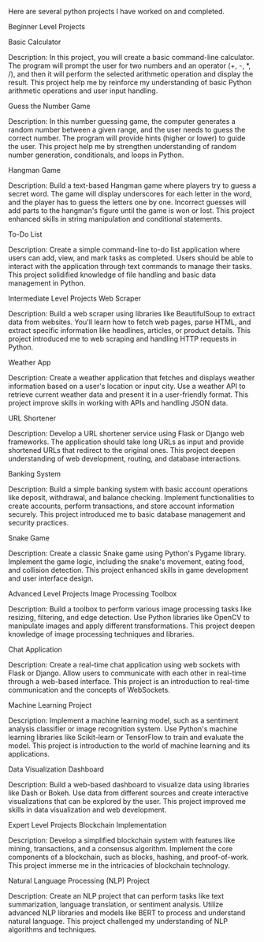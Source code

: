 Here are several python projects I have worked on and completed. 

Beginner Level Projects

Basic Calculator

Description: In this project, you will create a basic command-line calculator. The program will prompt the user for two numbers and an operator (+, -, *, /), and then it will perform the selected arithmetic operation and display the result. This project help me by reinforce my understanding of basic Python arithmetic operations and user input handling.

Guess the Number Game

Description: In this number guessing game, the computer generates a random number between a given range, and the user needs to guess the correct number. The program will provide hints (higher or lower) to guide the user. This project help me by strengthen understanding of random number generation, conditionals, and loops in Python.

Hangman Game

Description: Build a text-based Hangman game where players try to guess a secret word. The game will display underscores for each letter in the word, and the player has to guess the letters one by one. Incorrect guesses will add parts to the hangman's figure until the game is won or lost. This project enhanced skills in string manipulation and conditional statements.

To-Do List

Description: Create a simple command-line to-do list application where users can add, view, and mark tasks as completed. Users should be able to interact with the application through text commands to manage their tasks. This project solidified knowledge of file handling and basic data management in Python.

Intermediate Level Projects
Web Scraper

Description: Build a web scraper using libraries like BeautifulSoup to extract data from websites. You'll learn how to fetch web pages, parse HTML, and extract specific information like headlines, articles, or product details. This project introduced me to web scraping and handling HTTP requests in Python.

Weather App

Description: Create a weather application that fetches and displays weather information based on a user's location or input city. Use a weather API to retrieve current weather data and present it in a user-friendly format. This project improve skills in working with APIs and handling JSON data.

URL Shortener

Description: Develop a URL shortener service using Flask or Django web frameworks. The application should take long URLs as input and provide shortened URLs that redirect to the original ones. This project deepen understanding of web development, routing, and database interactions.

Banking System

Description: Build a simple banking system with basic account operations like deposit, withdrawal, and balance checking. Implement functionalities to create accounts, perform transactions, and store account information securely. This project introduced me to basic database management and security practices.

Snake Game

Description: Create a classic Snake game using Python's Pygame library. Implement the game logic, including the snake's movement, eating food, and collision detection. This project enhanced skills in game development and user interface design.

Advanced Level Projects
Image Processing Toolbox

Description: Build a toolbox to perform various image processing tasks like resizing, filtering, and edge detection. Use Python libraries like OpenCV to manipulate images and apply different transformations. This project deepen knowledge of image processing techniques and libraries.

Chat Application

Description: Create a real-time chat application using web sockets with Flask or Django. Allow users to communicate with each other in real-time through a web-based interface. This project is an introduction to real-time communication and the concepts of WebSockets.

Machine Learning Project

Description: Implement a machine learning model, such as a sentiment analysis classifier or image recognition system. Use Python's machine learning libraries like Scikit-learn or TensorFlow to train and evaluate the model. This project is introduction to the world of machine learning and its applications.

Data Visualization Dashboard

Description: Build a web-based dashboard to visualize data using libraries like Dash or Bokeh. Use data from different sources and create interactive visualizations that can be explored by the user. This project improved me skills in data visualization and web development.

Expert Level Projects
Blockchain Implementation

Description: Develop a simplified blockchain system with features like mining, transactions, and a consensus algorithm. Implement the core components of a blockchain, such as blocks, hashing, and proof-of-work. This project immerse me in the intricacies of blockchain technology.

Natural Language Processing (NLP) Project

Description: Create an NLP project that can perform tasks like text summarization, language translation, or sentiment analysis. Utilize advanced NLP libraries and models like BERT to process and understand natural language. This project challenged my understanding of NLP algorithms and techniques.